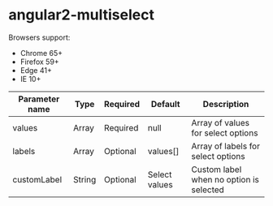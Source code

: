 # angular2-multiselect

Browsers support:
* Chrome 65+
* Firefox 59+
* Edge 41+
* IE 10+

Parameter name | Type | Required | Default | Description
-------------- | ---- | -------- | ------- | -----------
values | Array | Required | null | Array of values for select options 
labels | Array | Optional | values[] | Array of labels for select options
customLabel | String | Optional | Select values | Custom label when no option is selected

